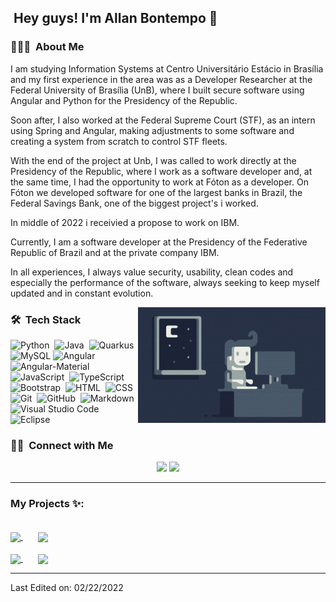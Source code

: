 ## &nbsp;Hey guys! I'm Allan Bontempo 👋 

### 👨🏻‍💻 &nbsp;About Me

I am studying Information Systems at Centro Universitário Estácio in Brasília and my first experience in the area was as a Developer Researcher at the Federal University of Brasília (UnB), where I built secure software using Angular and Python for the Presidency of the Republic.

Soon after, I also worked at the Federal Supreme Court (STF), as an intern using Spring and Angular, making adjustments to some software and creating a system from scratch to control STF fleets.

With the end of the project at Unb, I was called to work directly at the Presidency of the Republic, where I work as a software developer and, at the same time, I had the opportunity to work at Fóton as a developer. On Fóton we developed software for one of the largest banks in Brazil, the Federal Savings Bank, one of the biggest project's i worked.

In middle of 2022 i receivied a propose to work on IBM.

Currently, I am a software developer at the Presidency of the Federative Republic of Brazil and at the private company IBM.

In all experiences, I always value security, usability, clean codes and especially the performance of the software, always seeking to keep myself updated and in constant evolution.

<img alt="Night Coding" src="https://raw.githubusercontent.com/AVS1508/AVS1508/master/assets/Night-Coding.gif" align="right"/>

### 🛠 &nbsp;Tech Stack

![Python](https://img.shields.io/badge/-Python-05122A?style=flat&logo=python)&nbsp;
![Java](https://img.shields.io/badge/-Java-05122A?style=flat&logo=java&logoColor=white)&nbsp;
![Quarkus](https://img.shields.io/badge/-Quarkus-05122A?style=flat&logo=quarkus&logoColor=white)&nbsp;
![MySQL](https://img.shields.io/badge/MySQL-05122A?styleflat&logo=mysql&logoColor=white)
![Angular](https://img.shields.io/badge/Angular-05122A?flat&logo=angular&logoColor=red)&nbsp;
![Angular-Material](https://img.shields.io/badge/Material-05122A?style=flat&logo=material-ui&logoColor=white)&nbsp;
![JavaScript](https://img.shields.io/badge/-JavaScript-05122A?style=flat&logo=javascript)&nbsp;
![TypeScript](https://img.shields.io/badge/-TypeScript-05122A?style=flat&logo=typeScript)&nbsp;
![Bootstrap](https://img.shields.io/badge/-Bootstrap-05122A?style=flat&logo=bootstrap&logoColor=563D7C)&nbsp;
![HTML](https://img.shields.io/badge/-HTML-05122A?style=flat&logo=HTML5)&nbsp;
![CSS](https://img.shields.io/badge/-CSS-05122A?style=flat&logo=CSS3&logoColor=1572B6)&nbsp;
![Git](https://img.shields.io/badge/-Git-05122A?style=flat&logo=git)&nbsp;
![GitHub](https://img.shields.io/badge/-GitHub-05122A?style=flat&logo=github)&nbsp;
![Markdown](https://img.shields.io/badge/-Markdown-05122A?style=flat&logo=markdown)&nbsp;
![Visual Studio Code](https://img.shields.io/badge/-Visual%20Studio%20Code-05122A?style=flat&logo=visual-studio-code&logoColor=007ACC)&nbsp;
![Eclipse](https://img.shields.io/badge/-Eclipse-05122A?style=flat&logo=eclipse-ide&logoColor=2C2255)&nbsp;

### 🤝🏻 &nbsp;Connect with Me

<p align="center">
<a href="https://www.linkedin.com/in/allan-bontempo-168721130/"><img src="https://img.shields.io/badge/-Allan%20Bontempo-0077B5?style=flat&logo=Linkedin&logoColor=white"/></a>
<a href="https://www.instagram.com/allangoodtime/"><img src="https://img.shields.io/badge/-@allangoodtime-E4405F?style=flat&logo=Instagram&logoColor=white"/></a>
</p>


----
### My Projects ✨:
<br>
<a href="https://github.com/AllanBontempo/Artist_Website">
  <img align="center" src="https://github-readme-stats.vercel.app/api/pin/?username=AllanBontempo&repo=Artist_Website&theme=tokyonight"/>
</a>
&nbsp;
&nbsp;
&nbsp;
<a href="https://github.com/AllanBontempo/PousadaTucanoMarahu">
 <img align="center" src="https://github-readme-stats.vercel.app/api/pin/?username=AllanBontempo&repo=PousadaTucanoMarahu&theme=tokyonight"/>
</a>
<br>
<br>
<a href="https://github.com/AllanBontempo/CalculadoraJS">
 <img align="center" src="https://github-readme-stats.vercel.app/api/pin/?username=AllanBontempo&repo=CalculadoraJS&theme=tokyonight"/>
</a>
&nbsp;
&nbsp;
&nbsp;
<a href="https://github.com/AllanBontempo/AlgoritimoOrdenacao-Python">
 <img align="center" src="https://github-readme-stats.vercel.app/api/pin/?username=AllanBontempo&repo=AlgoritimoOrdenacao-Python&theme=tokyonight"/>
</a>

----
Last Edited on: 02/22/2022


